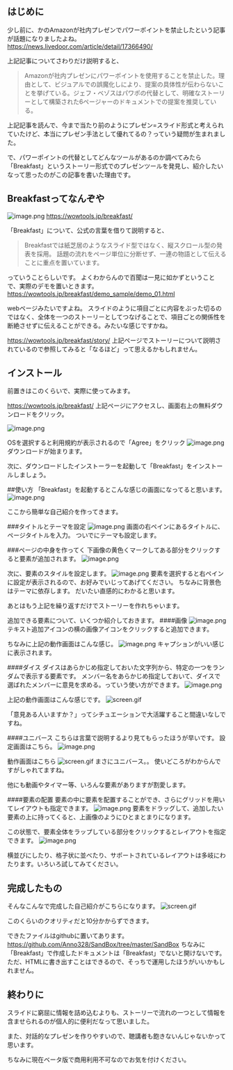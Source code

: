 ## はじめに

少し前に、かのAmazonが社内プレゼンでパワーポイントを禁止したという記事が話題になりましたよね。
https://news.livedoor.com/article/detail/17366490/

上記記事についてさわりだけ説明すると、
> Amazonが社内プレゼンにパワーポイントを使用することを禁止した。理由として、ビジュアルでの誤魔化しにより、提案の具体性が伝わらないことを挙げている。ジェフ・ベゾスはパワポの代替として、明確なストーリーとして構築された6ページャーのドキュメントでの提案を推奨している。

上記記事を読んで、今まで当たり前のようにプレゼン=スライド形式と考えられていたけど、本当にプレゼン手法として優れてるの？っていう疑問が生まれました。

で、パワーポイントの代替としてどんなツールがあるのか調べてみたら「Breakfast」というストーリー形式でのプレゼンツールを発見し、紹介したいなって思ったのがこの記事を書いた理由です。

## Breakfastってなんぞや
![image.png](https://qiita-image-store.s3.ap-northeast-1.amazonaws.com/0/502798/001683f4-5c43-a13d-386c-1f60063dd81d.png)
https://wowtools.jp/breakfast/

「Breakfast」について、公式の言葉を借りて説明すると、
>Breakfastでは紙芝居のようなスライド型ではなく、縦スクロール型の発表を採用。
>話題の流れをページ単位に分断せず、一連の物語として伝えることに重点を置いています。

っていうことらしいです。
よくわからんので百聞は一見に如かずということで、実際のデモを置いときます。
https://wowtools.jp/breakfast/demo_sample/demo_01.html

webページみたいですよね。
スライドのように項目ごとに内容をぶった切るのではなく、全体を一つのストーリーとしてつなげることで、項目ごとの関係性を断絶させずに伝えることができる。みたいな感じですかね。

https://wowtools.jp/breakfast/story/
上記ページでストーリーについて説明されているので参照してみると「なるほど」って思えるかもしれません。

## インストール
前置きはこのくらいで、実際に使ってみます。

https://wowtools.jp/breakfast/
上記ページにアクセスし、画面右上の無料ダウンロードをクリック。

![image.png](https://qiita-image-store.s3.ap-northeast-1.amazonaws.com/0/502798/65173f3c-2d91-837c-f858-d578b8d02250.png)

OSを選択すると利用規約が表示されるので「Agree」をクリック
![image.png](https://qiita-image-store.s3.ap-northeast-1.amazonaws.com/0/502798/964da30c-dc08-b7de-0d64-cf68210b3052.png)
ダウンロードが始まります。

次に、ダウンロードしたインストーラーを起動して「Breakfast」をインストールしましょう。

##使い方
「Breakfast」を起動するとこんな感じの画面になってると思います。
![image.png](https://qiita-image-store.s3.ap-northeast-1.amazonaws.com/0/502798/6068bf03-1f26-ea05-3c3d-9f16b3321550.png)

ここから簡単な自己紹介を作ってきます。

###タイトルとテーマを設定
![image.png](https://qiita-image-store.s3.ap-northeast-1.amazonaws.com/0/502798/423c13a8-3510-00c7-a094-0f5f235c3151.png)
画面の右ペインにあるタイトルに、ページタイトルを入力。
ついでにテーマも設定します。

###ページの中身を作ってく
下画像の黄色くマークしてある部分をクリックすると要素が追加されます。
![image.png](https://qiita-image-store.s3.ap-northeast-1.amazonaws.com/0/502798/2f17fb27-53bd-b4f8-ee4d-464a746159a1.png)

次に、要素のスタイルを設定します。
![image.png](https://qiita-image-store.s3.ap-northeast-1.amazonaws.com/0/502798/e733ecce-1650-c0a5-8ae6-7c7af4365ef7.png)
要素を選択すると右ペインに設定が表示されるので、お好みでいじってあげてください。
ちなみに背景色はテーマに依存します。
だいたい直感的にわかると思います。

あとはもう上記を繰り返すだけでストーリーを作れちゃいます。

追加できる要素について、いくつか紹介しておきます。
####画像
![image.png](https://qiita-image-store.s3.ap-northeast-1.amazonaws.com/0/502798/4f0d40c9-b58f-0017-e235-c269c7c2c167.png)
テキスト追加アイコンの横の画像アイコンをクリックすると追加できます。

ちなみに上記の動作画面はこんな感じ。
![image.png](https://qiita-image-store.s3.ap-northeast-1.amazonaws.com/0/502798/15388797-348b-b290-1652-e0517acd5dbc.png)
キャプションがいい感じに表示されます。

####ダイス
ダイスはあらかじめ指定しておいた文字列から、特定の一つをランダムで表示する要素です。
メンバー名をあらかじめ指定しておいて、ダイスで選ばれたメンバーに意見を求める。っていう使い方ができます。
![image.png](https://qiita-image-store.s3.ap-northeast-1.amazonaws.com/0/502798/8274e9e8-da2f-2748-d7b1-f1b6df9ab88d.png)

上記の動作画面はこんな感じです。
![screen.gif](https://qiita-image-store.s3.ap-northeast-1.amazonaws.com/0/502798/e1de97b7-541b-5a30-879d-dc258752f1d3.gif)

「意見ある人いますか？」ってシチュエーションで大活躍すること間違いなしですね。

####ユニバース
こちらは言葉で説明するより見てもらったほうが早いです。
設定画面はこちら。
![image.png](https://qiita-image-store.s3.ap-northeast-1.amazonaws.com/0/502798/ab2a5715-1f01-4507-1036-1cd98a1ccc62.png)

動作画面はこちら
![screen.gif](https://qiita-image-store.s3.ap-northeast-1.amazonaws.com/0/502798/21decbf0-104b-4956-9d0e-2c51eb6bf6a1.gif)
まさにユニバース。。
使いどころがわからんですがしゃれてますね。

他にも動画やタイマー等、いろんな要素がありますが割愛します。

####要素の配置
要素の中に要素を配置することができ、さらにグリッドを用いてレイアウトも指定できます。
![image.png](https://qiita-image-store.s3.ap-northeast-1.amazonaws.com/0/502798/8a000133-6ef1-b6a1-e23e-7c879f3c26b1.png)
要素をドラッグして、追加したい要素の上に持ってくると、上画像のようにひとまとまりになります。

この状態で、要素全体をラップしている部分をクリックするとレイアウトを指定できます。
![image.png](https://qiita-image-store.s3.ap-northeast-1.amazonaws.com/0/502798/d8c7585a-3ef2-c903-9eca-ec3c27ce0716.png)

横並びにしたり、格子状に並べたり、サポートされているレイアウトは多岐にわたります。いろいろ試してみてください。

## 完成したもの
そんなこんなで完成した自己紹介がこちらになります。
![screen.gif](https://qiita-image-store.s3.ap-northeast-1.amazonaws.com/0/502798/fe6a3d8d-ec44-fbd2-4407-5f326186e1b3.gif)

このくらいのクオリティだと10分かからずできます。

できたファイルはgithubに置いてあります。
https://github.com/Anno328/SandBox/tree/master/SandBox
ちなみに「Breakfast」で作成したドキュメントは「Breakfast」でないと開けないです。
ただ、HTMLに書き出すことはできるので、そっちで運用したほうがいいかもしれません。

## 終わりに
スライドに窮屈に情報を詰め込むよりも、ストーリーで流れの一つとして情報を含ませられるのが個人的に便利だなって思いました。

また、対話的なプレゼンを作りやすいので、聴講者も飽きないんじゃないかって思います。

ちなみに現在ベータ版で商用利用不可なのでお気を付けください。